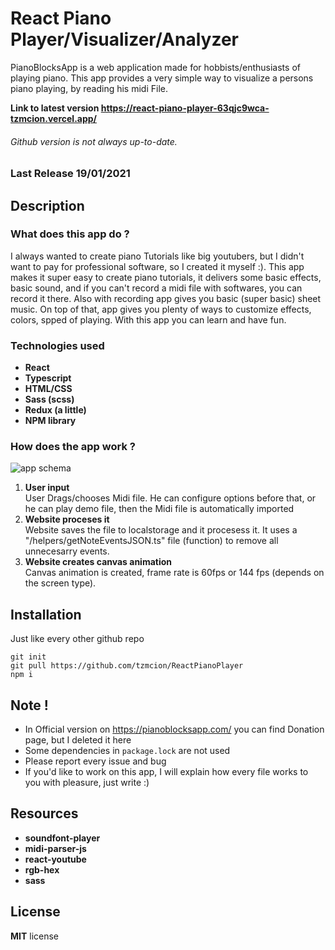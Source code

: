 # React Piano Player/Visualizer/Analyzer

PianoBlocksApp is a web application made for hobbists/enthusiasts of playing piano. This app provides a very simple way to visualize a persons piano playing, by reading his midi File.

<b> Link to latest version https://react-piano-player-63qjc9wca-tzmcion.vercel.app/ </b>
###### Github version is not always up-to-date.
### Last Release 19/01/2021

## Description

### What does this app do ?

I always wanted to create piano Tutorials like big youtubers, but I didn't want to pay for professional software, so I created it myself :). This app makes it super easy to create piano tutorials, it delivers some basic effects, basic sound, and if you can't record a midi file with softwares, you can record it there. Also with recording app gives you basic (super basic) sheet music. On top of that, app gives you plenty of ways to customize effects, colors, spped of playing. With this app you can learn and have fun.

### Technologies used

 * <b>React</b>
 * <b>Typescript</b>
 * <b>HTML/CSS</b>
 * <b>Sass (scss)</b>
 * <b>Redux (a little)</b>
 * <b>NPM library</b>

### How does the app work ? 

![app schema](https://user-images.githubusercontent.com/64361206/156896648-36977f49-34ac-4b7c-ade3-990c13f6612d.JPG)

<ol>
 <li>
  <b>User input</b></br>
  User Drags/chooses Midi file. He can configure options before that, or he can play demo file, then the Midi file is automatically imported
 </li>
 <li>
  <b>Website proceses it</b></br>
  Website saves the file to localstorage and it procesess it. It uses a "/helpers/getNoteEventsJSON.ts" file (function) to remove all unnecesarry events.
 </li>
 <li>
 <b>Website creates canvas animation</b></br>
  Canvas animation is created, frame rate is 60fps or 144 fps (depends on the screen type).
 </li>
</ol>

## Installation

Just like every other github repo

```
git init
git pull https://github.com/tzmcion/ReactPianoPlayer
npm i 
```

## Note !

* In Official version on https://pianoblocksapp.com/ you can find Donation page, but I deleted it here 
* Some dependencies in `package.lock` are not used
* Please report every issue and bug 
* If you'd like to work on this app, I will explain how every file works to you with pleasure, just write :)

## Resources 

- __soundfont-player__
- __midi-parser-js__
- __react-youtube__
- __rgb-hex__
- __sass__

## License

__MIT__ license


